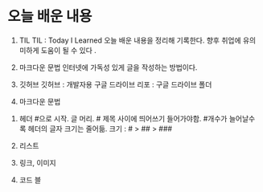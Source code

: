 # 오늘 배운 내용

1. TIL
TIL : Today I Learned
오늘 배운 내용을 정리해 기록한다.
향후 취업에 유의미하게 도움이 될 수 있다 .

2. 마크다운 문법
인터넷에 가독성 있게 글을 작성하는 방법이다. 

3. 깃허브
깃허브 : 개발자용 구글 드라이브 
리포 : 구글 드라이브 폴더

4. 마크다운 문법
1) 헤더 
#으로 시작. 글 머리. # 제목 사이에 띄어쓰기 들어가야함.
#개수가 늘어날수록 헤더의 글자 크기는 줄어듦. 크기 : # > ## > ### 

2) 리스트

3) 링크, 이미지

4) 코드 블
